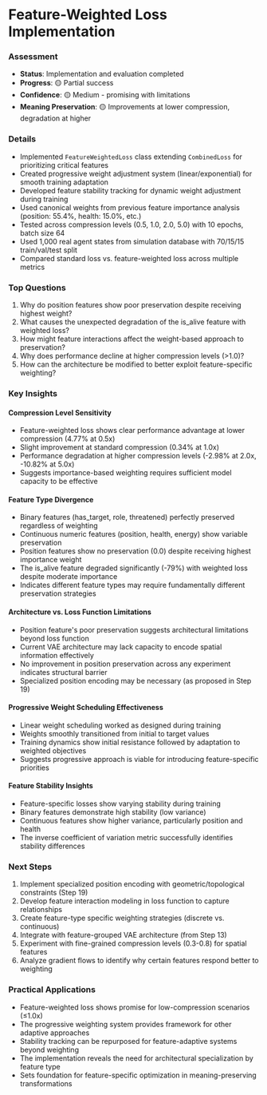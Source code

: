 # Feature-Weighted Loss Implementation

### Assessment
- **Status**: Implementation and evaluation completed
- **Progress**: 🟡 Partial success
- **Confidence**: 🟡 Medium - promising with limitations
- **Meaning Preservation**: 🟡 Improvements at lower compression, degradation at higher

### Details
- Implemented `FeatureWeightedLoss` class extending `CombinedLoss` for prioritizing critical features
- Created progressive weight adjustment system (linear/exponential) for smooth training adaptation
- Developed feature stability tracking for dynamic weight adjustment during training
- Used canonical weights from previous feature importance analysis (position: 55.4%, health: 15.0%, etc.)
- Tested across compression levels (0.5, 1.0, 2.0, 5.0) with 10 epochs, batch size 64
- Used 1,000 real agent states from simulation database with 70/15/15 train/val/test split
- Compared standard loss vs. feature-weighted loss across multiple metrics

### Top Questions
1. Why do position features show poor preservation despite receiving highest weight?
2. What causes the unexpected degradation of the is_alive feature with weighted loss?
3. How might feature interactions affect the weight-based approach to preservation?
4. Why does performance decline at higher compression levels (>1.0)?
5. How can the architecture be modified to better exploit feature-specific weighting?

### Key Insights

#### Compression Level Sensitivity
- Feature-weighted loss shows clear performance advantage at lower compression (4.77% at 0.5x)
- Slight improvement at standard compression (0.34% at 1.0x)
- Performance degradation at higher compression levels (-2.98% at 2.0x, -10.82% at 5.0x)
- Suggests importance-based weighting requires sufficient model capacity to be effective

#### Feature Type Divergence
- Binary features (has_target, role, threatened) perfectly preserved regardless of weighting
- Continuous numeric features (position, health, energy) show variable preservation
- Position features show no preservation (0.0) despite receiving highest importance weight
- The is_alive feature degraded significantly (-79%) with weighted loss despite moderate importance
- Indicates different feature types may require fundamentally different preservation strategies

#### Architecture vs. Loss Function Limitations
- Position feature's poor preservation suggests architectural limitations beyond loss function
- Current VAE architecture may lack capacity to encode spatial information effectively
- No improvement in position preservation across any experiment indicates structural barrier
- Specialized position encoding may be necessary (as proposed in Step 19)

#### Progressive Weight Scheduling Effectiveness
- Linear weight scheduling worked as designed during training
- Weights smoothly transitioned from initial to target values
- Training dynamics show initial resistance followed by adaptation to weighted objectives
- Suggests progressive approach is viable for introducing feature-specific priorities

#### Feature Stability Insights
- Feature-specific losses show varying stability during training
- Binary features demonstrate high stability (low variance)
- Continuous features show higher variance, particularly position and health
- The inverse coefficient of variation metric successfully identifies stability differences

### Next Steps
1. Implement specialized position encoding with geometric/topological constraints (Step 19)
2. Develop feature interaction modeling in loss function to capture relationships
3. Create feature-type specific weighting strategies (discrete vs. continuous)
4. Integrate with feature-grouped VAE architecture (from Step 13)
5. Experiment with fine-grained compression levels (0.3-0.8) for spatial features
6. Analyze gradient flows to identify why certain features respond better to weighting

### Practical Applications
- Feature-weighted loss shows promise for low-compression scenarios (≤1.0x)
- The progressive weighting system provides framework for other adaptive approaches
- Stability tracking can be repurposed for feature-adaptive systems beyond weighting
- The implementation reveals the need for architectural specialization by feature type
- Sets foundation for feature-specific optimization in meaning-preserving transformations 